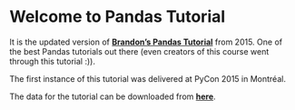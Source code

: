 
# Welcome to Pandas Tutorial

It is the updated version of [**Brandon’s Pandas Tutorial**](https://www.youtube.com/watch?v=5JnMutdy6Fw) from 2015. One of the best Pandas tutorials out there (even creators of this course went through this tutorial :)).

The first instance of this tutorial was delivered at PyCon 2015 in Montréal.

The data for the tutorial can be downloaded from [**here**](https://drive.google.com/file/d/1NY6cmF9Shjw-dD7BD6bNmfcIVz-kQcFR/view?usp=sharing).
